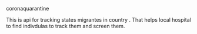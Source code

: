 coronaquarantine

This is api for tracking states migrantes in country . That helps local hospital to find indivdulas to track them and screen them.
